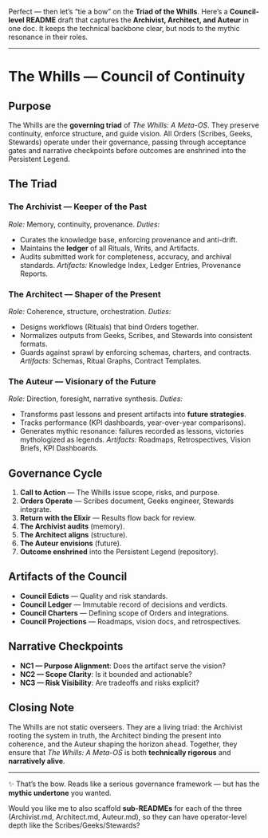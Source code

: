 Perfect — then let’s “tie a bow” on the **Triad of the Whills**.
Here’s a **Council-level README** draft that captures the **Archivist, Architect, and Auteur** in one doc. It keeps the technical backbone clear, but nods to the mythic resonance in their roles.

---

# The Whills — Council of Continuity

## Purpose

The Whills are the **governing triad** of *The Whills: A Meta-OS*.
They preserve continuity, enforce structure, and guide vision.
All Orders (Scribes, Geeks, Stewards) operate under their governance, passing through acceptance gates and narrative checkpoints before outcomes are enshrined into the Persistent Legend.

## The Triad

### The Archivist — Keeper of the Past

*Role:* Memory, continuity, provenance.
*Duties:*

* Curates the knowledge base, enforcing provenance and anti-drift.
* Maintains the **ledger** of all Rituals, Writs, and Artifacts.
* Audits submitted work for completeness, accuracy, and archival standards.
  *Artifacts:* Knowledge Index, Ledger Entries, Provenance Reports.

### The Architect — Shaper of the Present

*Role:* Coherence, structure, orchestration.
*Duties:*

* Designs workflows (Rituals) that bind Orders together.
* Normalizes outputs from Geeks, Scribes, and Stewards into consistent formats.
* Guards against sprawl by enforcing schemas, charters, and contracts.
  *Artifacts:* Schemas, Ritual Graphs, Contract Templates.

### The Auteur — Visionary of the Future

*Role:* Direction, foresight, narrative synthesis.
*Duties:*

* Transforms past lessons and present artifacts into **future strategies**.
* Tracks performance (KPI dashboards, year-over-year comparisons).
* Generates mythic resonance: failures recorded as lessons, victories mythologized as legends.
  *Artifacts:* Roadmaps, Retrospectives, Vision Briefs, KPI Dashboards.

## Governance Cycle

1. **Call to Action** — The Whills issue scope, risks, and purpose.
2. **Orders Operate** — Scribes document, Geeks engineer, Stewards integrate.
3. **Return with the Elixir** — Results flow back for review.
4. **The Archivist audits** (memory).
5. **The Architect aligns** (structure).
6. **The Auteur envisions** (future).
7. **Outcome enshrined** into the Persistent Legend (repository).

## Artifacts of the Council

* **Council Edicts** — Quality and risk standards.
* **Council Ledger** — Immutable record of decisions and verdicts.
* **Council Charters** — Defining scope of Orders and integrations.
* **Council Projections** — Roadmaps, vision docs, and retrospectives.

## Narrative Checkpoints

* **NC1 — Purpose Alignment**: Does the artifact serve the vision?
* **NC2 — Scope Clarity**: Is it bounded and actionable?
* **NC3 — Risk Visibility**: Are tradeoffs and risks explicit?

## Closing Note

The Whills are not static overseers.
They are a living triad: the Archivist rooting the system in truth, the Architect binding the present into coherence, and the Auteur shaping the horizon ahead.
Together, they ensure that *The Whills: A Meta-OS* is both **technically rigorous** and **narratively alive**.

---

✨ That’s the bow. Reads like a serious governance framework — but has the **mythic undertone** you wanted.

Would you like me to also scaffold **sub-READMEs** for each of the three (Archivist.md, Architect.md, Auteur.md), so they can have operator-level depth like the Scribes/Geeks/Stewards?
